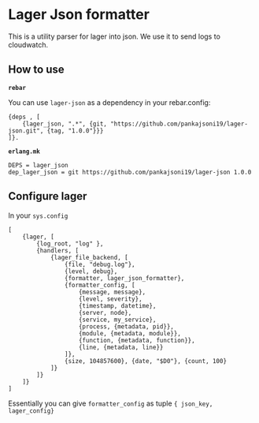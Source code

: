 # Lager Json formatter

This is a utility parser for lager into json. We use it to send logs to cloudwatch.

## How to use

__`rebar`__

You can use `lager-json` as a dependency in your rebar.config:

```
{deps , [
    {lager_json, ".*", {git, "https://github.com/pankajsoni19/lager-json.git", {tag, "1.0.0"}}}
]}.
```

__`erlang.mk`__

```
DEPS = lager_json
dep_lager_json = git https://github.com/pankajsoni19/lager-json 1.0.0
```

## Configure lager

In your `sys.config`

```
[
    {lager, [
        {log_root, "log" },
        {handlers, [
            {lager_file_backend, [
                {file, "debug.log"},
                {level, debug},
                {formatter, lager_json_formatter},
                {formatter_config, [
                    {message, message},
                    {level, severity},
                    {timestamp, datetime},
                    {server, node},
                    {service, my_service},
                    {process, {metadata, pid}}, 
                    {module, {metadata, module}},
                    {function, {metadata, function}},
                    {line, {metadata, line}}
                ]},
                {size, 104857600}, {date, "$D0"}, {count, 100}
            ]}
        ]}
    ]}
]
```

Essentially you can give `formatter_config` as tuple `{ json_key, lager_config}`

